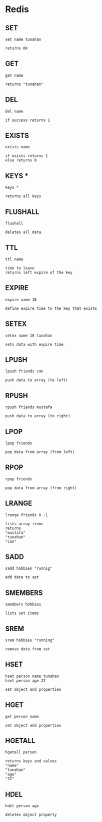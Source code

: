 # Redis

## SET

```
set name tunahan

returns OK
```

## GET

```
get name

returns "tunahan"
```

## DEL

```
del name

if success returns 1
```

## EXISTS

```
exists name

if exists returns 1
else returns 0
```

## KEYS \*

```
keys *

returns all keys
```

## FLUSHALL

```
flushall

deletes all data
```

## TTL

```
ttl name

time to leave
returns left expire of the key
```

## EXPIRE

```
expire name 10

define expire time to the key that exists
```

## SETEX

```
setex name 10 tunahan

sets data with expire time
```

## LPUSH

```
lpush friends can

push data to array (to left)
```

## RPUSH

```
rpush friends mustafa

push data to array (to right)
```

## LPOP

```
lpop friends

pop data from array (from left)
```

## RPOP

```
rpop friends

pop data from array (from right)
```

## LRANGE

```
lrange friends 0 -1

lists array items
returns
"mustafa"
"tunahan"
"can"
```

## SADD

```
sadd hobbies "runnig"

add data to set
```

## SMEMBERS

```
smembers hobbies

lists set items
```

## SREM

```
srem hobbies "running"

remove data from set
```

## HSET

```
hset person name tunahan
hset person age 22

set object and properties
```

## HGET

```
get person name

set object and properties
```

## HGETALL

```
hgetall person

returns keys and values
"name"
"tunahan"
"age"
"22"
```

## HDEL

```
hdel person age

deletes object property
```

